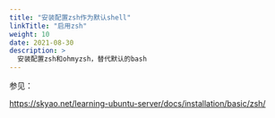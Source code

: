 ```yaml
---
title: "安装配置zsh作为默认shell"
linkTitle: "启用zsh"
weight: 10
date: 2021-08-30
description: >
  安装配置zsh和ohmyzsh，替代默认的bash
---
```


参见：

https://skyao.net/learning-ubuntu-server/docs/installation/basic/zsh/

